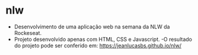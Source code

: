 # nlw
- Desenvolvimento de uma aplicação web na semana da NLW da Rockeseat.
- Projeto desenvolvido apenas com HTML, CSS e Javascript.
 -O resultado do projeto pode ser conferido em: https://jeanlucasbs.github.io/nlw/
